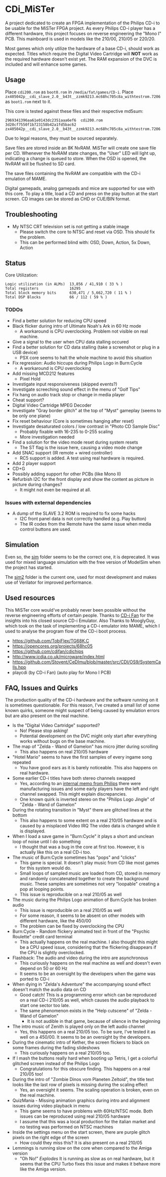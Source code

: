 # CDi_MiSTer

A project dedicated to create an FPGA implementation of the Philips CD-i to be usable for the MiSTer FPGA project.
As every Philips CD-i player has a different hardware, this project focuses on reverse engineering the "Mono I" PCB.
This mainboard is used in models like the 210/00, 210/05 or 220/20.

Most games which only utilize the hardware of a base CD-i, should work as expected.
Titles which require the Digital Video Cartridge will **NOT** work as the required
hardware doesn't exist yet. The RAM expansion of the DVC is included and will enhance some games.

## Usage

Place `cdi200.rom` as `boot0.rom` in `/media/fat/games/CD-i`.
Place `zx405042p__cdi_slave_2.0__b43t__zzmk9213.mc68hc705c8a_withtestrom.7206` as `boot1.rom` next to it.

This core is tested against these files and their respective md5sum:

    2969341396aa61e0143dc2351aaa6ef6  cdi200.rom
    3d20cf7550f1b723158b42a1fd5bac62  zx405042p__cdi_slave_2.0__b43t__zzmk9213.mc68hc705c8a_withtestrom.7206

Due to legal reasons, they must be sourced separately.

Save files are stored inside an 8K NvRAM. MiSTer will create one save file per CD.
Whenever the NvRAM state changes, the "User" LED will light up, indicating
a change is queued to store. When the OSD is opened, the NvRAM will be flushed to SD card.

The save files containing the NvRAM are compatible with the CD-i emulation of MAME.

Digital gamepads, analog gamepads and mice are supported for use with this core.
To play a title, load a CD and press on the play button at the start screen.
CD images can be stored as CHD or CUE/BIN format.

## Troubleshooting

* My NTSC CRT television set is not getting a stable image
  *  Please switch the core to NTSC and reset via OSD. This should fix the problem.
  *  This can be performed blind with: OSD, Down, Action, 5x Down, Action

## Status

Core Utilization:

    Logic utilization (in ALMs)  13,856 / 41,910 ( 33 % )
    Total registers              16295
    Total block memory bits      630,471 / 5,662,720 ( 11 % )
    Total DSP Blocks             66 / 112 ( 59 % )

### TODOs

* Find a better solution for reducing CPU speed
* Black flicker during intro of Ultimate Noah's Ark in 60 Hz mode
    * A workaround is CPU overclocking. Problem not visible on real machine.
* Give a signal to the user when CPU data stalling occured
* Find a better solution for CD data stalling (take a screenshot or plug in a USB device)
    * PSX core seems to halt the whole machine to avoid this situation
* Fix regression: Audio hiccups during Philips Logo in Burn:Cycle
    * A workaround is CPU overclocking
* Add missing MCD212 features
    * Pixel Hold
* Investigate input responsiveness (skipped events?)
* Investigate screeching sound effect in the menu of "Golf Tips"
* Fix hang on audio track stop or change in media player
* Cheat support?
* Digital Video Cartridge MPEG Decoder
* Investigate "Gray border glitch" at the top of "Myst" gameplay (seems to be only one plane)
* Fix reset behaviour (Core is sometimes hanging after reset)
* Investigate desaturated colors / low contrast in "Photo CD Sample Disc"
    * Probably fixable with 16-235 to 0-255 scaling
    * More investigation needed
* Find a solution for the video mode reset during system resets
    * The ST flag is the issue here, causing a video mode change
* Add SNAC support (IR remote + wired controller)
    * RC5 support is added. A test using real hardware is required.
* Add 2 player support
* CD+G
* Possibly adding support for other PCBs (like Mono II)
* Refurbish I2C for the front display and show the content as picture in picture during changes?
    * It might not even be required at all.

### Issues with external dependencies

* A dump of the SLAVE 3.2 ROM is required to fix some hacks
    * I2C front panel data is not correctly handled (e.g. Play button)
    * The IR codes from the Remote have the same issue when media control buttons are used.

## Simulation

Even so, the [sim](sim) folder seems to be the correct one, it is deprecated.
It was used for mixed language simulation with the free version of ModelSim when the project has started.

The [sim2](sim2) folder is the current one, used for most development and makes use of Verilator for improved performance.

## Used resources

This MiSTer core would've probably never been possible without the reverse engineering efforts of certain people.
Thanks to [CD-i Fan](https://www.cdiemu.org/) for the insights into his closed source CD-i Emulator.
Also Thanks to MooglyGuy, which took on the task of implementing a CD-i emulator into MAME, which I used to analyse
the program flow of the CD-i boot process.

* https://github.com/TobiFlex/TG68K.C
* https://opencores.org/projects/68hc05
* https://github.com/cdifan/cdichips
* http://www.icdia.co.uk/microware/index.html
* https://github.com/Stovent/CeDImu/blob/master/src/CDI/OS9/SystemCalls.hpp
* playcdi (by CD-i Fan) (auto play for Mono I PCB)

## FAQ, Issues and Quirks

The production quality of the CD-i hardware and the software running on it is sometimes questionable.
For this reason, I've created a small list of some known quirks, someone might suspect of being caused
by emulation errors but are also present on the real machine.

* Is the "Digital Video Cartridge" supported?
    * No! Please stop asking!
    * Potential development on the DVC might only start after everything works without bugs on the base machine.
* The map of "Zelda - Wand of Gamelon" has micro jitter during scrolling
    * This also happens on real 210/05 hardware
* "Hotel Mario" seems to have the first samples of every ingame song repeated
    * You have good ears as it is barely noticeable. This also happens on real hardware.
* Some earlier CD-i titles have both stereo channels swapped
    * Yes, according to an [internal memo from Philips](http://icdia.co.uk/docs/mono2status.zip) there
      were manufacturing issues and some early players have the left and right channel swapped.
      This might explain discrepancies.
    * One known quirk is inverted stereo on the "Philips Logo Jingle" of "Zelda - Wand of Gamelon"
* During the rotating transition in "Myst" there are glitched lines at the bottom
    * This also happens to some extent on a real 210/05 hardware and is caused by a misplaced Video IRQ
      The video data is changed while it is displayed.
* When I load a save game in "Burn:Cycle" it plays a short and unclean loop of noise until I do something
    * I thought that was a bug in the core at first too. However, it is actually like this on a real CD-i too.
* The music of Burn:Cycle sometimes has "pops" and "clicks"
    * This game is special. It doesn't play music from CD like most games for this system would do.
    * Small loops of sampled music are loaded from CD, stored in memory and randomly concatenated together
      to create the background music. These samples are sometimes not very "loopable" creating a pop at looping points.
    * This issue is reproducible on a real 210/05 as well
* The music during the Philips Logo animation of Burn:Cycle has broken audio
    * This issue is reproducible on a real 210/05 as well
    * For some reason, it seems to be absent on other models with different hardware, like the 450/00
    * The problem can be fixed by overclocking the CPU
* Burn:Cycle - Random flickery animated text in front of the "Psychic Roulette" credit card terminal
    * This actually happens on the real machine. I also thought this might be a CPU speed issue, considering that
      the flickering disappears if the CPU is slightly overclocked.
* Flashback: The audio and video during the intro are asynchronous
    * This curiously happens on the real machine as well and doesn't even depend on 50 or 60 Hz
    * It seems to be an oversight by the developers when the game was ported to CD-i
* When dying in "Zelda's Adventure" the accompanying sound effect doesn't match the audio data on CD
    * Good catch! This is a programming error which can be reproduced on a real CD-i 210/05 as well,
      which causes the audio playback to start one sector too late.
    * The same phenomenon exists in the "Help cutscene" of "Zelda - Wand of Gamelon"
        * It is not audible in that game, because of silence in the beginning
* The intro music of Zenith is played only on the left audio channel
  * Yes, this happens on a real 210/05 too. To be sure, I've tested it as well
    on a 450/00. It seems to be an oversight by the developers.
* During the cinematic intro of Kether, the screen flickers to black on some frames during the fading slideshows
  * This curiously happens on a real 210/05 too.
* If I mash the buttons really hard when booting up Tetris, I get a colorful glitched screen instead of the Philips Logo
  * Congratulations for this obscure finding. This happens on a real 210/05 too!
* During the intro of "Zombie Dinos vom Planeten Zeltoid", the title text looks like the last row of pixels is missing during the scaling effect
  * Yes, an oversight it seems. The scaling operation is broken, even on the real machine.
* QuizMania - Missing animation graphics during intro and alignment issues during video playback in menu
  * This game seems to have problems with 60Hz/NTSC mode. Both issues can be reproduced using real 210/05 hardware
  * I assume that this was a local production for the italian market and no testing was performed on NTSC machines
* Inside the settings menu on the start screen, there are purple glitch pixels on the right edge of the screen
  * How could they miss this? It is also present on a real 210/05
* Lemmings is running slow on the core when compared to the Amiga version
  * "Oh No!" *Explodes* It is running as slow as on real hardware,
    but it seems that the CPU Turbo fixes this issue and makes it behave
    more like the Amiga version.

